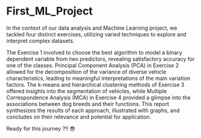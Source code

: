 # First_ML_Project

In the context of our data analysis and Machine Learning project, we tackled four distinct exercises, utilizing varied techniques to explore and interpret complex datasets. 

The Exercise 1 involved to choose the best algorithm to model a binary dependent variable from two predictors, revealing satisfactory accuracy for one of the classes. 
Principal Component Analysis (PCA) in Exercise 2 allowed for the decomposition of the variance of diverse vehicle characteristics, leading to meaningful interpretations of the main variation factors. The k-means and hierarchical clustering methods of Exercise 3 offered insights into the segmentation of vehicles, while Multiple Correspondence Analysis (MCA) in Exercise 4 provided a glimpse into the associations between dog breeds and their functions. This report synthesizes the results of each approach, illustrated with graphs, and concludes on their relevance and potential for application.

Ready for this journey ?!! 😎



